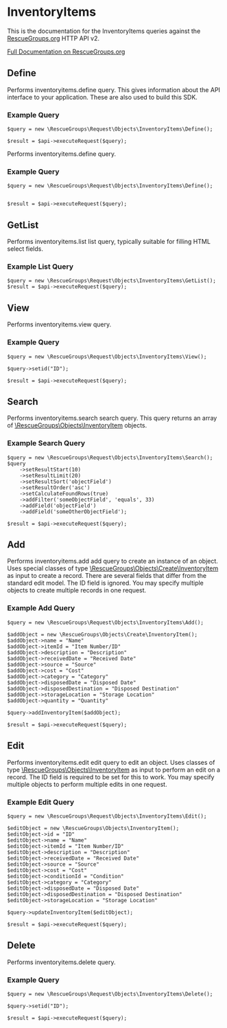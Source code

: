 # InventoryItems

This is the documentation for the InventoryItems queries against the [RescueGroups.org](https://www.rescuegroups.org/) HTTP API v2.

[Full Documentation on RescueGroups.org](https://userguide.rescuegroups.org/display/APIDG/Object+definitions#Objectdefinitions-inventoryitems)

## Define
Performs inventoryitems.define query. This gives information about the API interface to your application. These are also used to build this SDK.

### Example Query

    $query = new \RescueGroups\Request\Objects\InventoryItems\Define();

    $result = $api->executeRequest($query);
Performs inventoryitems.define query.

### Example Query

    $query = new \RescueGroups\Request\Objects\InventoryItems\Define();


    $result = $api->executeRequest($query);

## GetList
Performs inventoryitems.list list query, typically suitable for filling HTML select fields.

### Example List Query

    $query = new \RescueGroups\Request\Objects\InventoryItems\GetList();
    $result = $api->executeRequest($query);
## View
Performs inventoryitems.view query.

### Example Query

    $query = new \RescueGroups\Request\Objects\InventoryItems\View();

    $query->setid("ID");

    $result = $api->executeRequest($query);

## Search
Performs inventoryitems.search search query. This query returns an array of [\RescueGroups\Objects\InventoryItem](../../../src/Objects/InventoryItem.php) objects.

### Example Search Query

    $query = new \RescueGroups\Request\Objects\InventoryItems\Search();
    $query
        ->setResultStart(10)
        ->setResultLimit(20)
        ->setResultSort('objectField')
        ->setResultOrder('asc')
        ->setCalculateFoundRows(true)
        ->addFilter('someObjectField', 'equals', 33)
        ->addField('objectField')
        ->addField('someOtherObjectField');

    $result = $api->executeRequest($query);
## Add
Performs inventoryitems.add add query to create an instance of an object. Uses special classes of type [\RescueGroups\Objects\Create\InventoryItem](../../../src/Objects/InventoryItem.php) as input to create a record. There are several fields that differ from the standard edit model. The ID field is ignored. You may specify multiple objects to create multiple records in one request.

### Example Add Query

    $query = new \RescueGroups\Request\Objects\InventoryItems\Add();

    $addObject = new \RescueGroups\Objects\Create\InventoryItem();
    $addObject->name = "Name"
    $addObject->itemId = "Item Number/ID"
    $addObject->description = "Description"
    $addObject->receivedDate = "Received Date"
    $addObject->source = "Source"
    $addObject->cost = "Cost"
    $addObject->category = "Category"
    $addObject->disposedDate = "Disposed Date"
    $addObject->disposedDestination = "Disposed Destination"
    $addObject->storageLocation = "Storage Location"
    $addObject->quantity = "Quantity"

    $query->addInventoryItem($addObject);

    $result = $api->executeRequest($query);
## Edit
Performs inventoryitems.edit edit query to edit an object. Uses classes of type [\RescueGroups\Objects\InventoryItem](../../../src/Objects/InventoryItem.php) as input to perform an edit on a record. The ID field is required to be set for this to work. You may specify multiple objects to perform multiple edits in one request.

### Example Edit Query

    $query = new \RescueGroups\Request\Objects\InventoryItems\Edit();

    $editObject = new \RescueGroups\Objects\InventoryItem();
    $editObject->id = "ID"
    $editObject->name = "Name"
    $editObject->itemId = "Item Number/ID"
    $editObject->description = "Description"
    $editObject->receivedDate = "Received Date"
    $editObject->source = "Source"
    $editObject->cost = "Cost"
    $editObject->conditionId = "Condition"
    $editObject->category = "Category"
    $editObject->disposedDate = "Disposed Date"
    $editObject->disposedDestination = "Disposed Destination"
    $editObject->storageLocation = "Storage Location"

    $query->updateInventoryItem($editObject);

    $result = $api->executeRequest($query);
## Delete
Performs inventoryitems.delete query.

### Example Query

    $query = new \RescueGroups\Request\Objects\InventoryItems\Delete();

    $query->setid("ID");

    $result = $api->executeRequest($query);

